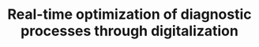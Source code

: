 ---
id: diagnostream
title: "Real-time optimization of diagnostic processes through digitalization"
title_project: "Real-time optimization of diagnostic processes through digitalization"
title_short: "DiagnoStream"
period: "Oct 23 – Mar 24 (6 months)" 
round: "3"
lecture2go: "68035"
uhh_url: "https://www.hcl.uni-hamburg.de/ddlitlab/data-literacy-studierendenprojekte/dritte-foerderrunde/diagnostream.html"
students: "Jan Rehfeld, Noelle Jacob"
mentor: "Dr. Dr. Felix von Brackel, Eylem Tas"
text: |
    The DiagnoStream project addresses a data challenge faced by the IOBM (Institute for Osteology and Biomechanics) at the University Medical Center Hamburg-Eppendorf, which treats over 12,000 patients annually. The aim of the project is to develop customized management software that manages and optimizes the daily flow of patients. The project involves the use of hardware to collect process data, the algorithmic optimization of operational processes, and the development of a graphical user interface for medical staff.

    ## The challenge:  

    To date, there is no suitable IT system for planning operational processes at the IOBM. The tasks that arise are managed analogously using physical patient files. To do this, doctors tick off the examinations that are pending for a patient on a checklist. All patient files with their checklists are stored on a shelf and are processed by medical assistants (MFA) according to the first-in-first-out (FIFO) principle. An MFA takes out the patient file and performs one or more of the pending examinations. Since the process is analog, it can happen that the MFA unknowingly takes the patient to a room that is already occupied. In some cases, this leads to the examination being interrupted and the MFA sending the patient back to the waiting room. Their file is then placed back at the end of the queue according to the FIFO principle. The patient must now wait again until all the files ahead of them have been processed. This regularly leads to long processing and waiting times. On days with a high volume of patients, another problem is that there is no system that provides information about the current waiting times for patients. This makes it difficult to prioritize patients fairly.  

    From a management perspective, there is also a lack of reliable statistics on waiting times, throughput times, examination times, equipment utilization, staff utilization, and much more. What is needed, therefore, is a system that prioritizes upcoming examinations efficiently and fairly and provides management with sufficient process data for analysis.

    ## Solution approach:

    The required system should collect all relevant process data live and use algorithms to calculate the optimal operating sequence. Information about available staff, patient waiting times, upcoming examinations, room occupancy, and the distances between examination rooms should be incorporated into the optimization. Together with other useful data, this optimized queue should be made available to staff in an interactive GUI. This data-driven solution enables staff to work with maximum efficiency without having to worry about the order of patients. As the system accumulates more data, it learns and the predictions for throughput times become increasingly accurate. Additional features will enable the export of data, the creation of analyses, and manual adjustments to the queue order. 

    ## Data concept: 

    The upcoming examinations for each patient are recorded manually via a web application. The remaining process data is recorded using barcode scanners installed in each room. When entering and leaving the room, a barcode on the patient file is scanned. This allows the system to know when which examination is taking place in which room. By combining and calculating this data, the entire patient journey can be predicted. This also forms the basis for prioritizing patients and calculating key figures for management.

    Hardware and technologies used:
 
    - Hardware: Raspberry Pis and barcode scanners
    - Database: MySQL
    - Programming language: Python

image: "https://www.hcl.uni-hamburg.de/18288386/doctor-6727691-1920-733x414-dc3e655af24bf3570a113d1224431f143092dfb0.jpg"
image_credit: "Mohamed Hassan / Pixabay"
---
